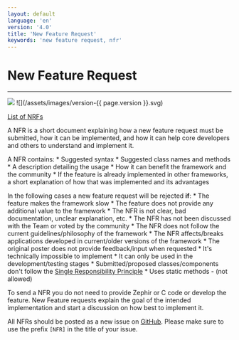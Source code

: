 ```yaml
---
layout: default
language: 'en'
version: '4.0'
title: 'New Feature Request'
keywords: 'new feature request, nfr'
---
```


# New Feature Request

* * *

![](/assets/images/document-status-stable-success.svg) ![](/assets/images/version-{{ page.version }}.svg)

[List of NRFs](new-feature-request-list)

A NFR is a short document explaining how a new feature request must be submitted, how it can be implemented, and how it can help core developers and others to understand and implement it.

A NFR contains: * Suggested syntax * Suggested class names and methods * A description detailing the usage * How it can benefit the framework and the community * If the feature is already implemented in other frameworks, a short explanation of how that was implemented and its advantages

In the following cases a new feature request will be rejected **if**: * The feature makes the framework slow * The feature does not provide any additional value to the framework * The NFR is not clear, bad documentation, unclear explanation, etc. * The NFR has not been discussed with the Team or voted by the community * The NFR does not follow the current guidelines/philosophy of the framework * The NFR affects/breaks applications developed in current/older versions of the framework * The original poster does not provide feedback/input when requested * It's technically impossible to implement * It can only be used in the development/testing stages * Submitted/proposed classes/components don't follow the [Single Responsibility Principle](https://en.wikipedia.org/wiki/Single_responsibility_principle) * Uses static methods - (not allowed)

To send a NFR you do not need to provide Zephir or C code or develop the feature. New Feature requests explain the goal of the intended implementation and start a discussion on how best to implement it.

All NFRs should be posted as a new issue on [GitHub](https://github.com/phalcon/cphalcon/issues). Please make sure to use the prefix `[NFR]` in the title of your issue.
